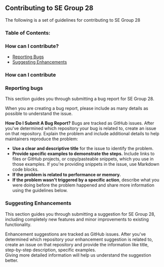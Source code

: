 <h2>Contributing to SE Group 28</h2>

The following is a set of guidelines for contributing to SE Group 28

<h3>Table of Contents:</h3>

<h3>How can I contribute?</h3>
<ul>
  <li><a href="#section1" >Reporting Bugs</a></li>
  <li><a href="#section2">Suggesting Enhancements</a></li>

</ul>

<h3>How can I contribute</h3>
<h3 id="section1"> Reporting bugs</h3>
<p>This section guides you through submitting a bug report for SE Group 28. </p>

When you are creating a bug report, please include as many details as possible to understand the issue.
  
  <b>How Do I Submit A Bug Report?</b>
  Bugs are tracked as GitHub issues. After you've determined which repository your bug is related to, create an issue on that repository.
  Explain the problem and include additional details to help maintainers reproduce the problem:
  <ul>
  <li><b>Use a clear and descriptive title</b> for the issue to identify the problem.</li>
  <li><b>Provide specific examples to demonstrate the steps.</b> Include links to files or GitHub projects, or copy/pasteable snippets, which you use in those examples. If   you're providing snippets in the issue, use Markdown code blocks.</li>
  <li><b>If the problem is related to performance or memory.</b></li>
    <li><b>If the problem wasn't triggered by a specific action</b>, describe what you were doing before the problem happened and share more information using the guidelines below.</li>
  </ul>
  
<h3 id="section2"> Suggesting Enhancements</h3>
This section guides you through submitting a suggestion for SE Group 28, including completely new features and minor improvements to existing functionality. <br>

Enhancement suggestions are tracked as GitHub issues. After you've determined which repository your enhancement suggestion is related to, create an issue on that repository and provide the information like title, step-by-step description, specific examples.<br>
Giving more detailed information will help us understand the suggestion better.

